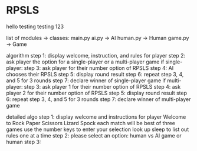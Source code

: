 # RPSLS

hello testing testing 123

list of modules -> classes:
main.py
ai.py -> AI
human.py -> Human
game.py -> Game

algorithm
step 1: display welcome, instruction, and rules for player
step 2: ask player the option for a single-player or a multi-player game
if single-player:
step 3: ask player for their number option of RPSLS
step 4: AI chooses their RPSLS
step 5: display round result
step 6: repeat step 3, 4, and 5 for 3 rounds
step 7: declare winner of single-player game
if multi-player:
step 3: ask player 1 for their number option of RPSLS
step 4: ask player 2 for their number option of RPSLS
step 5: display round result
step 6: repeat step 3, 4, and 5 for 3 rounds
step 7: declare winner of multi-player game





detailed algo
step 1: display welcome and instructions for player
    Welcome to Rock Paper Scissors Lizard Spock
    each match will be best of three games 
    use the number keys to enter your selection
        look up sleep to list out rules one at a time
step 2: please select an option: human vs AI game or human
step 3: